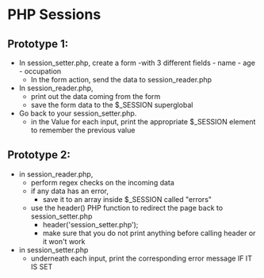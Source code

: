 # PHP Sessions

## Prototype 1:
- In session_setter.php, create a form 
	-with 3 different fields
		- name
		- age
		- occupation
	- In the form action, send the data to session_reader.php
- In session_reader.php, 
	- print out the data coming from the form
	- save the form data to the $_SESSION superglobal
- Go back to your session_setter.php. 
	- in the Value for each input, print the appropriate $_SESSION element to remember the previous value

## Prototype 2:
- in session_reader.php, 
	- perform regex checks on the incoming data
	- if any data has an error, 
		- save it to an array inside $_SESSION called "errors"
	- use the header() PHP function to redirect the page back to session_setter.php
		- header('session_setter.php');  
		- make sure that you do not print anything before calling header or it won't work
- in session_setter.php
	- underneath each input, print the corresponding error message IF IT IS SET
